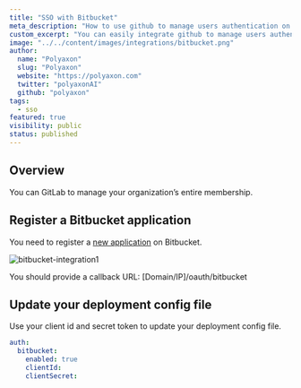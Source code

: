 ```yaml
---
title: "SSO with Bitbucket"
meta_description: "How to use github to manage users authentication on Polyaxon."
custom_excerpt: "You can easily integrate github to manage users authentication on Polyaxon."
image: "../../content/images/integrations/bitbucket.png"
author:
  name: "Polyaxon"
  slug: "Polyaxon"
  website: "https://polyaxon.com"
  twitter: "polyaxonAI"
  github: "polyaxon"
tags: 
  - sso
featured: true
visibility: public
status: published
---
```


## Overview

You can GitLab to manage your organization’s entire membership.

## Register a Bitbucket application

You need to register a [new application](https://confluence.atlassian.com/bitbucket/oauth-on-bitbucket-cloud-238027431.html) on Bitbucket.

![bitbucket-integration1](../../content/images/integrations/sso/bitbucket.png)

You should provide a callback URL: [Domain/IP]/oauth/bitbucket

## Update your deployment config file

Use your client id and secret token to update your deployment config file.

```yaml
auth:
  bitbucket:
    enabled: true
    clientId:
    clientSecret:
```
